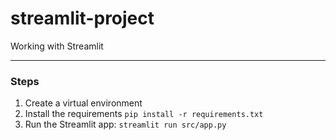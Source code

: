 # streamlit-project

Working with Streamlit

---
### Steps
1. Create a virtual environment
2. Install the requirements `pip install -r requirements.txt`
3. Run the Streamlit app: `streamlit run src/app.py`
